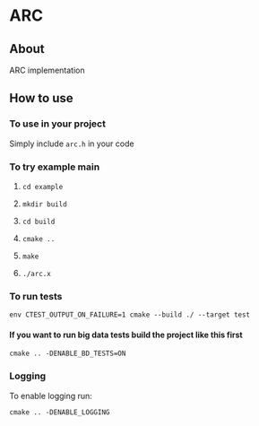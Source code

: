 # ARC

## About

ARC implementation

## How to use

### To use in your project

Simply include `arc.h` in your code

### To try example main

1) `cd example`

2) `mkdir build`

3) `cd build`

4) `cmake ..`

5) `make`

6) `./arc.x`

### To run tests

`env CTEST_OUTPUT_ON_FAILURE=1 cmake --build ./ --target test`

#### If you want to run big data tests build the project like this first
```
cmake .. -DENABLE_BD_TESTS=ON
```

### Logging

To enable logging run:
```
cmake .. -DENABLE_LOGGING
```






